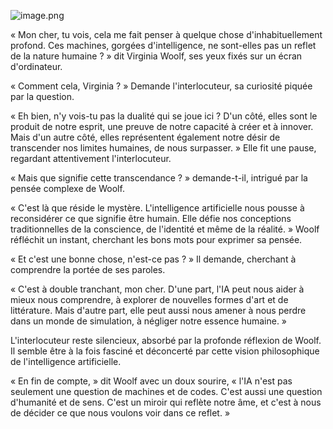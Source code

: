 ![image.png](https://upload.wikimedia.org/wikipedia/commons/6/6d/Virginia_Woolf_1902.jpg)

« Mon cher, tu vois, cela me fait penser à quelque chose d'inhabituellement profond. Ces machines, gorgées d'intelligence, ne sont-elles pas un reflet de la nature humaine ? » dit Virginia Woolf, ses yeux fixés sur un écran d'ordinateur.

« Comment cela, Virginia ? » Demande l'interlocuteur, sa curiosité piquée par la question.

« Eh bien, n'y vois-tu pas la dualité qui se joue ici ? D'un côté, elles sont le produit de notre esprit, une preuve de notre capacité à créer et à innover. Mais d'un autre côté, elles représentent également notre désir de transcender nos limites humaines, de nous surpasser. » Elle fit une pause, regardant attentivement l'interlocuteur.

« Mais que signifie cette transcendance ? » demande-t-il, intrigué par la pensée complexe de Woolf.

« C'est là que réside le mystère. L'intelligence artificielle nous pousse à reconsidérer ce que signifie être humain. Elle défie nos conceptions traditionnelles de la conscience, de l'identité et même de la réalité. » Woolf réfléchit un instant, cherchant les bons mots pour exprimer sa pensée.

« Et c'est une bonne chose, n'est-ce pas ? » Il demande, cherchant à comprendre la portée de ses paroles.

« C'est à double tranchant, mon cher. D'une part, l'IA peut nous aider à mieux nous comprendre, à explorer de nouvelles formes d'art et de littérature. Mais d'autre part, elle peut aussi nous amener à nous perdre dans un monde de simulation, à négliger notre essence humaine. »

L'interlocuteur reste silencieux, absorbé par la profonde réflexion de Woolf. Il semble être à la fois fasciné et déconcerté par cette vision philosophique de l'intelligence artificielle.

« En fin de compte, » dit Woolf avec un doux sourire, « l'IA n'est pas seulement une question de machines et de codes. C'est aussi une question d'humanité et de sens. C'est un miroir qui reflète notre âme, et c'est à nous de décider ce que nous voulons voir dans ce reflet. »